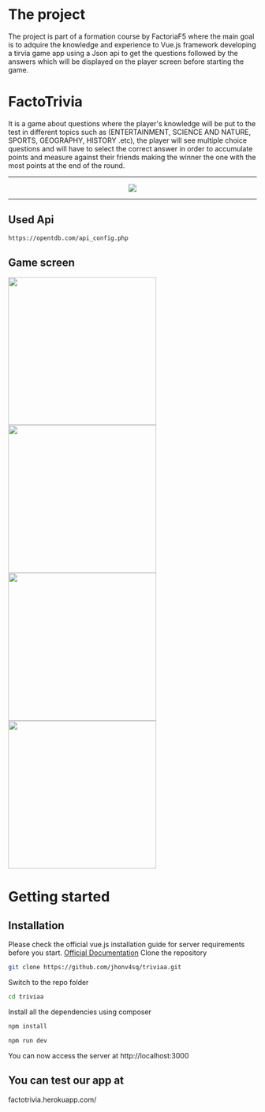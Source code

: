 # The project

The project is part of a formation course by FactoriaF5 where the main goal is to adquire the knowledge and experience to Vue.js framework developing a tirvia game app using a Json api to get the questions followed by the answers which will be displayed on the player screen before starting the game.

# FactoTrivia
It is a game about questions where the player's knowledge will be put to the test in different topics such as (ENTERTAINMENT, SCIENCE AND NATURE, SPORTS, GEOGRAPHY, HISTORY .etc), the player will see multiple choice questions and will have to select the correct answer in order to accumulate points and measure against their friends making the winner the one with the most points at the end of the round.

------------

<div align="center"><img src="https://i.postimg.cc/CdTfM7sQ/Logo-1.png"></div>

------------


## Used Api
```bash
https://opentdb.com/api_config.php
```

## Game screen

<div style="display:flex; flex-wrap:wrap; justify-content:space-between;">
<img style="width:300px" src="https://i.postimg.cc/c6qCQc6G/Screenshot-20220512-220813-Chrome.jpg">
<img style="width:300px" src="https://i.postimg.cc/ZK3FX783/Screenshot-20220512-220827-Chrome.jpg">
<img style="width:300px" src="https://i.postimg.cc/bJWkBkd3/Screenshot-20220512-220840-Chrome.jpg">
<img style="width:300px" src="https://i.postimg.cc/hPFV8LkG/Screenshot-20220512-220956-Chrome.jpg">
</div>


# Getting started
## Installation

Please check the official vue.js installation guide for server requirements before you start. [Official Documentation](https://vuejs.org/guide/quick-start.htmlº111)
Clone the repository
```bash
git clone https://github.com/jhonv4sq/triviaa.git
```
Switch to the repo folder
```bash
cd triviaa
```
Install all the dependencies using composer
```bash
npm install
```
```bash
npm run dev
```
You can now access the server at http://localhost:3000

## You can test our app at
factotrivia.herokuapp.com/
